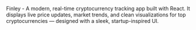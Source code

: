 Finley - A modern, real-time cryptocurrency tracking app built with React. It displays live price updates, market trends, and clean visualizations for top cryptocurrencies — designed with a sleek, startup-inspired UI.